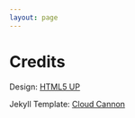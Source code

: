 ```yaml
---
layout: page
---
```

# Credits

Design: <a href="http://html5up.net">HTML5 UP</a>

Jekyll Template: <a href="http://cloudcannon.com">Cloud Cannon</a>

